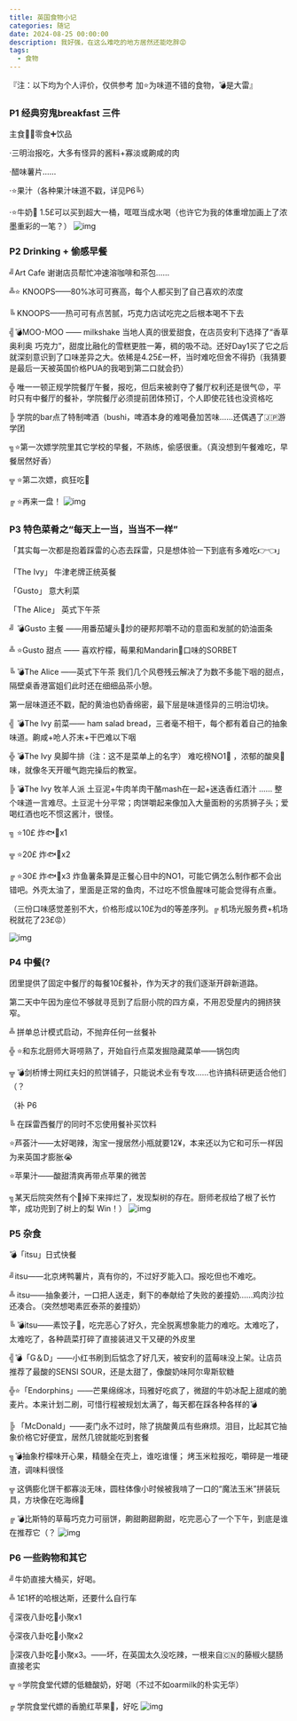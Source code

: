```yaml
---
title: 英国食物小记
categories: 随记
date: 2024-08-25 00:00:00
description: 我好强，在这么难吃的地方居然还能吃胖😡
tags:
  - 食物
---
```


『注：以下均为个人评价，仅供参考  加⭐为味道不错的食物，💣是大雷』


### **P1 经典穷鬼breakfast 三件**

主食🥪➕零食➕饮品

·三明治报吃，大多有怪异的酱料+寡淡或齁咸的肉

·醋味薯片……

·⭐果汁（各种果汁味道不戳，详见P6╚）

·⭐牛奶🥛 1.5£可以买到超大一桶，哐哐当成水喝（也许它为我的体重增加画上了浓墨重彩的一笔？）
![img](/pic/f5b6f29d1ba7d1e62716bd00ae19d5ad_720.jpg)
### **P2 Drinking + 偷感早餐**

╝Art Cafe 谢谢店员帮忙冲速溶咖啡和茶包……

╩⭐ KNOOPS——80%冰可可赛高，每个人都买到了自己喜欢的浓度

╚ KNOOPS——热可可有点苦腻，巧克力店试吃完之后根本喝不下去

╣💣MOO-MOO —— milkshake 当地人真的很爱甜食，在店员安利下选择了“香草 奥利奥 巧克力”，甜度比融化的雪糕更胜一筹，稠的吸不动。还好Day1买了它之后就深刻意识到了口味差异之大。依稀是4.25£一杯，当时难吃但舍不得扔（我猜要是最后一天被英国价格PUA的我喝到第二口就会扔）

╬ 唯一一顿正规学院餐厅午餐，报吃，但后来被剥夺了餐厅权利还是很气😡，平时只有中餐厅的餐补，学院餐厅必须提前团体预订，个人即使花钱也没资格吃

╠ 学院的bar点了特制啤酒（bushi，啤酒本身的难喝叠加苦味……还偶遇了🇯🇵游学团

╗⭐第一次嫖学院里其它学校的早餐，不熟练，偷感很重。（真没想到午餐难吃，早餐居然好香）

╦ ⭐第二次嫖，疯狂吃🍄

╔ ⭐再来一盘！
![img](/pic/e727f1a0dd6f7c1707b6cec0a69a4c39_720.jpg)
### **P3 特色菜肴之“每天上一当，当当不一样”**

「其实每一次都是抱着踩雷的心态去踩雷，只是想体验一下到底有多难吃👉👈」

「The Ivy」 牛津老牌正统英餐

「Gusto」 意大利菜

「The Alice」 英式下午茶

╝ 💣Gusto 主餐 ——用番茄罐头🥫炒的硬邦邦嚼不动的意面和发腻的奶油面条

╩ ⭐Gusto 甜点 —— 喜欢柠檬，莓果和Mandarin🍊口味的SORBET

╚ 💣The Alice ——英式下午茶 我们几个风卷残云解决了为数不多能下咽的甜点，隔壁桌香港富姐们此时还在细细品茶小憩。

第一层味道还不戳，配的黄油也奶香绵密，最下层是味道怪异的三明治切块。

╣ 💣The Ivy 前菜—— ham salad bread，三者毫不相干，每个都有着自己的抽象味道。齁咸+呛人芥末+干巴难以下咽

╬ 💣The Ivy 臭脚牛排（注：这不是菜单上的名字） 难吃榜NO1👑 ，浓郁的酸臭🦶味，就像冬天开暖气跑完操后的教室。

╠ 💣The Ivy 牧羊人派 土豆泥+牛肉羊肉干酪mash在一起+迷迭香红酒汁 …… 整个味道一言难尽。土豆泥十分平常；肉饼嚼起来像加入大量面粉的劣质狮子头；爱喝红酒也吃不惯这酱汁，很怪。

╗ ⭐10£ 炸🐟🍟x1

╦ ⭐20£ 炸🐟🍟x2

╔ ⭐30£ 炸🐟🍟x3 炸鱼薯条算是正餐心目中的NO1，可能它俩怎么制作都不会出错吧。外壳太油了，里面是正常的鱼肉，不过吃不惯鱼腥味可能会觉得有点重。

（三份口味感觉差别不大，价格形成以10£为d的等差序列。╔ 机场光服务费+机场税就花了23£😡）

![img](/pic/018faedb72cf28793c528063af3e31df_720.jpg)
### **P4 中餐(?**

团里提供了固定中餐厅的每餐10£餐补，作为天才的我们逐渐开辟新道路。

第二天中午因为座位不够就寻觅到了后厨小院的四方桌，不用忍受屋内的拥挤狭窄。

╩ 拼单总计模式启动，不抛弃任何一丝餐补

╬ ⭐和东北厨师大哥唠熟了，开始自行点菜发掘隐藏菜单——锅包肉

╦ 💣剑桥博士网红夫妇的煎饼铺子，只能说术业有专攻……也许搞科研更适合他们（？

（补 P6

╚ 在踩雷西餐厅的同时不忘使用餐补买饮料

⭐芦荟汁——太好喝辣，淘宝一搜居然小瓶就要12¥，本来还以为它和可乐一样因为来英国才膨胀😭

⭐苹果汁——酸甜清爽再带点苹果的微苦

╗某天后院突然有个🍐掉下来摔烂了，发现梨树的存在。厨师老叔给了根了长竹竿，成功兜到了树上的梨 Win！）
![img](/pic/760cd36f65c63894632801834a976066_720.jpg)
### **P5 杂食**

💣「itsu」日式快餐

╝itsu——北京烤鸭薯片，真有你的，不过好歹能入口。报吃但也不难吃。

╩ itsu——抽象姜汁，一口把人送走，剩下的奉献给了失败的姜撞奶……鸡肉沙拉还凑合。（突然想喝素匠泰茶的姜撞奶）

╚ 💣itsu——素饺子🥟，吃完恶心了好久，完全脱离想象能力的难吃。太难吃了，太难吃了，各种蔬菜打碎了直接装进又干又硬的外皮里

╣💣「G＆D」——小红书刷到后惦念了好几天，被安利的蓝莓味没上架。让店员推荐了最酸的SENSI SOUR，还是太甜了，像酸奶味阿尔卑斯软糖

╬⭐「Endorphins」——芒果绵绵冰，玛雅好吃疯了，微甜的牛奶冰配上甜咸的脆麦片。本来计划二刷，可惜行程被规划太满了，每天都在踩各种各样的💣

╠ 「McDonald」——麦门永不过时，除了挑酸黄瓜有些麻烦。泪目，比起其它抽象价格它好便宜，居然几镑就能吃到套餐

╗💣抽象柠檬味开心果，精髓全在壳上，谁吃谁懂； 烤玉米粒报吃，嚼碎是一堆硬渣，调味料很怪

╦ 这俩膨化饼干都寡淡无味，圆柱体像小时候被我啃了一口的“魔法玉米”拼装玩具，方块像在吃海绵🧽

╔ 💣比斯特的草莓巧克力可丽饼，齁甜齁甜齁甜，吃完恶心了一个下午，到底是谁在推荐它（？
![img](/pic/bc7545fc7398e45e8c3e4fe2c32bf9af_720.jpg)
### **P6 一些购物和其它**

╝牛奶直接大桶买，好喝。

╩ 1£1杯的哈根达斯，还要什么自行车

╣深夜八卦吃🍉小聚x1

╬深夜八卦吃🍉小聚x2

╠深夜八卦吃🍉小聚x3。——坏，在英国太久没吃辣，一根来自🇨🇳的藤椒火腿肠直接老实

╦ ⭐学院食堂代嫖的低糖酸奶，好喝（不过不如oarmilk的朴实无华）

╔ 学院食堂代嫖的香脆红苹果🍎，好吃
![img](/pic/b764df4900ba907ac4006712ca1bbbc5_720.jpg)